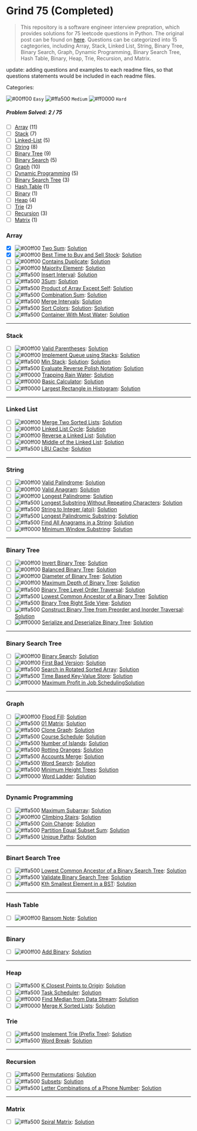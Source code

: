 # Grind 75 (Completed)

> This repository is a software engineer interview prepration, which provides solutions for 75 leetcode questions in Python. The original post can be found on [here](https://www.techinterviewhandbook.org/grind75?grouping=topics&order=difficulty&hours=8). Questions can be categorized into 15 cagtegories, including Array, Stack, Linked List, String, Binary Tree, Binary Search, Graph, Dynamic Programming, Binary Search Tree, Hash Table, Binary, Heap, Trie, Recursion, and Matrix.

update: adding questions and examples to each readme files, so that questions statements would be included in each readme files.

Categories:

![#00ff00](https://placehold.co/1x1/00ff00/00ff00.png) `Easy` 
![#ffa500](https://placehold.co/1x1/ffa500/ffa500.png) `Medium` 
![#ff0000](https://placehold.co/1x1/ff0000/ff0000.png) `Hard` 

##### Problem Solved: 2 / 75

-   [ ] [Array](#array) (11)
-   [ ] [Stack](#stack) (7)
-   [ ] [Linked-List](#linked-list) (5)
-   [ ] [String](#string) (8)
-   [ ] [Binary Tree](#binary-tree) (9)
-   [ ] [Binary Search](#binary-search-tree) (5)
-   [ ] [Graph](#graph) (10)
-   [ ] [Dynamic Programming](#dynamic-programming) (5)
-   [ ] [Binary Search Tree](#binary-search-tree) (3)
-   [ ] [Hash Table](#hash-table) (1)
-   [ ] [Binary](#binary) (1)
-   [ ] [Heap](#heap) (4)
-   [ ] [Trie](#trie) (2)
-   [ ] [Recursion](#recursion) (3)
-   [ ] [Matrix](#matrix) (1)

### Array

-   [X] ![#00ff00](https://placehold.co/1x1/00ff00/00ff00.png) [Two Sum](https://leetcode.com/problems/two-sum): [Solution](/Array/1-TwoSum)
-   [X] ![#00ff00](https://placehold.co/1x1/00ff00/00ff00.png) [Best Time to Buy and Sell Stock](https://leetcode.com/problems/best-time-to-buy-and-sell-stock): [Solution](/Array/121-BestTimetoBuyandSellStock/) 
-   [ ] ![#00ff00](https://placehold.co/1x1/00ff00/00ff00.png) [Contains Duplicate](https://leetcode.com/problems/contains-duplicate): [Solution](/Array/217-ContainsDuplicate/)
-   [ ] ![#00ff00](https://placehold.co/1x1/00ff00/00ff00.png) [Majority Element](https://leetcode.com/problems/majority-element): [Solution](/Array/169-MajorityElement/)
-   [ ] ![#ffa500](https://placehold.co/1x1/ffa500/ffa500.png) [Insert Interval](https://leetcode.com/problems/insert-interval): [Solution](/Array/57-InsertInterval/)
-   [ ] ![#ffa500](https://placehold.co/1x1/ffa500/ffa500.png) [3Sum](https://leetcode.com/problems/3sum/): [Solution](/Array/15-3Sum/)
-   [ ] ![#ffa500](https://placehold.co/1x1/ffa500/ffa500.png) [Product of Array Except Self](https://leetcode.com/problems/product-of-array-except-self): [Solution](/Array/238-ProductofArrayExceptSelf/)
-   [ ] ![#ffa500](https://placehold.co/1x1/ffa500/ffa500.png) [Combination Sum](https://leetcode.com/problems/combination-sum): [Solution](/Array/39-CombinationSum/)
-   [ ] ![#ffa500](https://placehold.co/1x1/ffa500/ffa500.png) [Merge Intervals](https://leetcode.com/problems/merge-intervals): [Solution](/Array/56-MergeIntervals/)
-   [ ] ![#ffa500](https://placehold.co/1x1/ffa500/ffa500.png) [Sort Colors](https://leetcode.com/problems/sort-colors): [Solution](/Array/75-SortColors/): [Solution](/Array/75-SortColors/)
-   [ ] ![#ffa500](https://placehold.co/1x1/ffa500/ffa500.png) [Container With Most Water](https://leetcode.com/problems/container-with-most-water): [Solution](/Array/11-ContainerWithMostWater/)

---

### Stack

-   [ ] ![#00ff00](https://placehold.co/1x1/00ff00/00ff00.png) [Valid Parentheses](https://leetcode.com/problems/valid-parentheses): [Solution](/Stack/20-ValidParentheses/)
-   [ ] ![#00ff00](https://placehold.co/1x1/00ff00/00ff00.png) [Implement Queue using Stacks](https://leetcode.com/problems/implement-queue-using-stacks): [Solution](/Stack/232-ImplementQueueusingStacks/)
-   [ ] ![#ffa500](https://placehold.co/1x1/ffa500/ffa500.png) [Min Stack](https://leetcode.com/problems/min-stack): [Solution](/Stack/232-ImplementQueueusingStacks/): [Solution](/Stack/155-MinStack/)
-   [ ] ![#ffa500](https://placehold.co/1x1/ffa500/ffa500.png) [Evaluate Reverse Polish Notation](https://leetcode.com/problems/evaluate-reverse-polish-notation): [Solution](/Stack/150-EvaluateReversePolishNotation/)
-   [ ] ![#ff0000](https://placehold.co/1x1/ff0000/ff0000.png) [Trapping Rain Water](https://leetcode.com/problems/trapping-rain-water): [Solution](/Stack/42-TrappingRainWater/)
-   [ ] ![#ff0000](https://placehold.co/1x1/ff0000/ff0000.png) [Basic Calculator](https://leetcode.com/problems/basic-calculator): [Solution](/Stack/224-BasicCalculator/)
-   [ ] ![#ff0000](https://placehold.co/1x1/ff0000/ff0000.png) [Largest Rectangle in Histogram](https://leetcode.com/problems/largest-rectangle-in-histogram): [Solution](/Stack/84-LargestRectangleinHistogram/)

---

### Linked List

-   [ ] ![#00ff00](https://placehold.co/1x1/00ff00/00ff00.png) [Merge Two Sorted Lists](https://leetcode.com/problems/merge-two-sorted-lists): [Solution](/Linked%20List/21-MergeTwoSortedLists/)
-   [ ] ![#00ff00](https://placehold.co/1x1/00ff00/00ff00.png) [Linked List Cycle](https://leetcode.com/problems/linked-list-cycle): [Solution](/Linked%20List/141-LinkedListCycle/)
-   [ ] ![#00ff00](https://placehold.co/1x1/00ff00/00ff00.png) [Reverse a Linked List](https://leetcode.com/problems/reverse-linked-list): [Solution](/Linked%20List/206-Reverse-Linked-List/)
-   [ ] ![#00ff00](https://placehold.co/1x1/00ff00/00ff00.png) [Middle of the Linked List](https://leetcode.com/problems/middle-of-the-linked-list/): [Solution](/Linked%20List/876-MiddleoftheLinkedList/)
-   [ ] ![#ffa500](https://placehold.co/1x1/ffa500/ffa500.png) [LRU Cache](https://leetcode.com/problems/lru-cache/): [Solution](/Linked%20List/146-LRUCache/) 

---

### String

-   [ ] ![#00ff00](https://placehold.co/1x1/00ff00/00ff00.png) [Valid Palindrome](https://leetcode.com/problems/valid-palindrome): [Solution](/String/125-ValidPalindrome/)
-   [ ] ![#00ff00](https://placehold.co/1x1/00ff00/00ff00.png) [Valid Anagram](https://leetcode.com/problems/valid-anagram): [Solution](/String/242-ValidAnagram/)
-   [ ] ![#00ff00](https://placehold.co/1x1/00ff00/00ff00.png) [Longest Palindrome](https://leetcode.com/problems/longest-palindrome): [Solution](/String/409-LongestPalindrome/)
-   [ ] ![#ffa500](https://placehold.co/1x1/ffa500/ffa500.png) [Longest Substring Without Repeating Characters](https://leetcode.com/problems/longest-substring-without-repeating-characters): [Solution](/String/3-LongestSubstringWithoutRepeatingCharacters/)
-   [ ] ![#ffa500](https://placehold.co/1x1/ffa500/ffa500.png) [String to Integer (atoi)](https://leetcode.com/problems/string-to-integer-atoi): [Solution](</String/8-StringtoInteger(atoi)/>)
-   [ ] ![#ffa500](https://placehold.co/1x1/ffa500/ffa500.png) [Longest Palindromic Substring](https://leetcode.com/problems/longest-palindromic-substring): [Solution](/String/5-LongestPalindromicSubstring/)
-   [ ] ![#ffa500](https://placehold.co/1x1/ffa500/ffa500.png) [Find All Anagrams in a String](https://leetcode.com/problems/find-all-anagrams-in-a-string): [Solution](/String/438-FindAllAnagramsinaString/)
-   [ ] ![#ff0000](https://placehold.co/1x1/ff0000/ff0000.png) [Minimum Window Substring](https://leetcode.com/problems/minimum-window-substring): [Solution](/String/76-MinimumWindowSubstring/)

---

### Binary Tree

-   [ ] ![#00ff00](https://placehold.co/1x1/00ff00/00ff00.png) [Invert Binary Tree](https://leetcode.com/problems/invert-binary-tree): [Solution](/Binary%20Tree/226-InvertBinaryTree/)
-   [ ] ![#00ff00](https://placehold.co/1x1/00ff00/00ff00.png) [Balanced Binary Tree](https://leetcode.com/problems/balanced-binary-tree): [Solution](/Binary%20Tree/110-BalancedBinaryTree/)
-   [ ] ![#00ff00](https://placehold.co/1x1/00ff00/00ff00.png) [Diameter of Binary Tree](https://leetcode.com/problems/diameter-of-binary-tree): [Solution](/Binary%20Tree/543-DiameterofBinaryTree/)
-   [ ] ![#00ff00](https://placehold.co/1x1/00ff00/00ff00.png) [Maximum Depth of Binary Tree](https://leetcode.com/problems/maximum-depth-of-binary-tree): [Solution](/Binary%20Tree/104-MaximumDepthofBinaryTree/)
-   [ ] ![#ffa500](https://placehold.co/1x1/ffa500/ffa500.png) [Binary Tree Level Order Traversal](https://leetcode.com/problems/binary-tree-level-order-traversal): [Solution](/Binary%20Tree/102-BinaryTreeLevelOrderTraversal/)
-   [ ] ![#ffa500](https://placehold.co/1x1/ffa500/ffa500.png) [Lowest Common Ancestor of a Binary Tree](https://leetcode.com/problems/lowest-common-ancestor-of-a-binary-tree): [Solution](/Binary%20Tree/236-LowestCommonAncestorofaBinaryTree/)
-   [ ] ![#ffa500](https://placehold.co/1x1/ffa500/ffa500.png) [Binary Tree Right Side View](https://leetcode.com/problems/binary-tree-right-side-view): [Solution](/Binary%20Tree/199-BinaryTreeRightSideView/)
-   [ ] ![#ffa500](https://placehold.co/1x1/ffa500/ffa500.png) [Construct Binary Tree from Preorder and Inorder Traversal](https://leetcode.com/problems/construct-binary-tree-from-preorder-and-inorder-traversal): [Solution](/Binary%20Tree/105-ConstructBinaryTreefromPreorderandInorderTraversal/)
-   [ ] ![#ff0000](https://placehold.co/1x1/ff0000/ff0000.png) [Serialize and Deserialize Binary Tree](https://leetcode.com/problems/serialize-and-deserialize-binary-tree): [Solution](/Binary%20Tree/297-SerializeandDeserializeBinaryTree/)

---

### Binary Search Tree

-   [ ] ![#00ff00](https://placehold.co/1x1/00ff00/00ff00.png) [Binary Search](https://leetcode.com/problems/binary-search): [Solution](/Binary%20Search/704-BinarySearch/)
-   [ ] ![#00ff00](https://placehold.co/1x1/00ff00/00ff00.png) [First Bad Version](https://leetcode.com/problems/first-bad-version): [Solution](/Binary%20Search/278-FirstBadVersion/)
-   [ ] ![#ffa500](https://placehold.co/1x1/ffa500/ffa500.png) [Search in Rotated Sorted Array](https://leetcode.com/problems/search-in-rotated-sorted-array): [Solution](/Binary%20Search/33-SearchinRotatedSortedArray/)
-   [ ] ![#ffa500](https://placehold.co/1x1/ffa500/ffa500.png) [Time Based Key-Value Store](https://leetcode.com/problems/time-based-key-value-store): [Solution](/Binary%20Search/981-TimeBasedKey-ValueStore/)
-   [ ] ![#ff0000](https://placehold.co/1x1/ff0000/ff0000.png) [Maximum Profit in Job Scheduling](https://leetcode.com/problems/maximum-profit-in-job-scheduling)[Solution](/Binary%20Search/1235-MaximumProfitinJobScheduling/)

---

### Graph

-   [ ] ![#00ff00](https://placehold.co/1x1/00ff00/00ff00.png) [Flood Fill](https://leetcode.com/problems/flood-fill): [Solution](/Graph/733-FloodFill/)
-   [ ] ![#ffa500](https://placehold.co/1x1/ffa500/ffa500.png) [01 Matrix](https://leetcode.com/problems/01-matrix): [Solution](/Graph/542-01Matrix/)
-   [ ] ![#ffa500](https://placehold.co/1x1/ffa500/ffa500.png) [Clone Graph](https://leetcode.com/problems/clone-graph): [Solution](/Graph/133-CloneGraph/)
-   [ ] ![#ffa500](https://placehold.co/1x1/ffa500/ffa500.png) [Course Schedule](https://leetcode.com/problems/course-schedule): [Solution](/Graph/207-CourseSchedule/)
-   [ ] ![#ffa500](https://placehold.co/1x1/ffa500/ffa500.png) [Number of Islands](https://leetcode.com/problems/number-of-islands): [Solution](/Graph/200-NumberofIslands/)
-   [ ] ![#ffa500](https://placehold.co/1x1/ffa500/ffa500.png) [Rotting Oranges](https://leetcode.com/problems/rotting-oranges): [Solution](/Graph/994-RottingOranges/)
-   [ ] ![#ffa500](https://placehold.co/1x1/ffa500/ffa500.png) [Accounts Merge](https://leetcode.com/problems/accounts-merge): [Solution](/Graph/721-AccountsMerge/)
-   [ ] ![#ffa500](https://placehold.co/1x1/ffa500/ffa500.png) [Word Search](https://leetcode.com/problems/word-search): [Solution](/Graph/79-WordSearch/)
-   [ ] ![#ffa500](https://placehold.co/1x1/ffa500/ffa500.png) [Minimum Height Trees](https://leetcode.com/problems/minimum-height-trees): [Solution](/Graph/310-MinimumHeightTrees/)
-   [ ] ![#ff0000](https://placehold.co/1x1/ff0000/ff0000.png) [Word Ladder](https://leetcode.com/problems/word-ladder): [Solution](/Graph/127-WordLadder/)

---

### Dynamic Programming

-   [ ] ![#ffa500](https://placehold.co/1x1/ffa500/ffa500.png) [Maximum Subarray](https://leetcode.com/problems/maximum-subarray): [Solution](/Dynamic%20Programming/53-MaximumSubarray/)
-   [ ] ![#00ff00](https://placehold.co/1x1/00ff00/00ff00.png) [Climbing Stairs](https://leetcode.com/problems/climbing-stairs): [Solution](/Dynamic%20Programming/70-ClimbingStairs/)
-   [ ] ![#ffa500](https://placehold.co/1x1/ffa500/ffa500.png) [Coin Change](https://leetcode.com/problems/coin-change): [Solution](/Dynamic%20Programming/322-CoinChange/)
-   [ ] ![#ffa500](https://placehold.co/1x1/ffa500/ffa500.png) [Partition Equal Subset Sum](https://leetcode.com/problems/partition-equal-subset-sum): [Solution](/Dynamic%20Programming/416-PartitionEqualSubsetSum/)
-   [ ] ![#ffa500](https://placehold.co/1x1/ffa500/ffa500.png) [Unique Paths](https://leetcode.com/problems/unique-paths): [Solution](/Dynamic%20Programming/62-UniquePaths/)

---

### Binart Search Tree

-   [ ] ![#ffa500](https://placehold.co/1x1/ffa500/ffa500.png) [Lowest Common Ancestor of a Binary Search Tree](https://leetcode.com/problems/lowest-common-ancestor-of-a-binary-search-tree): [Solution](/Binary%20Search%20Tree/235-LowestCommonAncestorofaBinarySearchTree/)
-   [ ] ![#ffa500](https://placehold.co/1x1/ffa500/ffa500.png) [Validate Binary Search Tree](https://leetcode.com/problems/validate-binary-search-tree): [Solution](/Binary%20Search%20Tree/)
-   [ ] ![#ffa500](https://placehold.co/1x1/ffa500/ffa500.png) [Kth Smallest Element in a BST](https://leetcode.com/problems/kth-smallest-element-in-a-bst): [Solution](/Binary%20Search%20Tree/230-KthSmallestElementinaBST/)

---

### Hash Table

-   [ ] ![#00ff00](https://placehold.co/1x1/00ff00/00ff00.png) [Ransom Note](https://leetcode.com/problems/ransom-note): [Solution](/Hash%20Table/383-RansomNote/)

---

### Binary

-   [ ] ![#00ff00](https://placehold.co/1x1/00ff00/00ff00.png) [Add Binary](https://leetcode.com/problems/add-binary): [Solution](/Binary/67-AddBinary/)

---

### Heap

-   [ ] ![#ffa500](https://placehold.co/1x1/ffa500/ffa500.png) [K Closest Points to Origin](https://leetcode.com/problems/k-closest-points-to-origin): [Solution](/Heap/973-KClosestPointstoOrigin/)
-   [ ] ![#ffa500](https://placehold.co/1x1/ffa500/ffa500.png) [Task Scheduler](https://leetcode.com/problems/task-scheduler): [Solution](/Heap/621-TaskScheduler/)
-   [ ] ![#ff0000](https://placehold.co/1x1/ff0000/ff0000.png) [Find Median from Data Stream](https://leetcode.com/problems/find-median-from-data-stream/): [Solution](/Heap/295-FindMedianfromDataStream/)
-   [ ] ![#ff0000](https://placehold.co/1x1/ff0000/ff0000.png) [Merge K Sorted Lists](https://leetcode.com/problems/merge-k-sorted-lists/): [Solution](/Heap/23-MergekSortedLists/)

### Trie

-   [ ] ![#ffa500](https://placehold.co/1x1/ffa500/ffa500.png) [Implement Trie (Prefix Tree)](https://leetcode.com/problems/implement-trie-prefix-tree): [Solution](</Trie/208-ImplementTrie(PrefixTree)/>)
-   [ ] ![#ffa500](https://placehold.co/1x1/ffa500/ffa500.png) [Word Break](https://leetcode.com/problems/word-break): [Solution](/Trie/139-WordBreak/)

---

### Recursion

-   [ ] ![#ffa500](https://placehold.co/1x1/ffa500/ffa500.png) [Permutations](https://leetcode.com/problems/permutations): [Solution](/Recursion/46-Permutations/)
-   [ ] ![#ffa500](https://placehold.co/1x1/ffa500/ffa500.png) [Subsets](https://leetcode.com/problems/subsets): [Solution](/Recursion/78-Subsets/)
-   [ ] ![#ffa500](https://placehold.co/1x1/ffa500/ffa500.png) [Letter Combinations of a Phone Number](https://leetcode.com/problems/letter-combinations-of-a-phone-number): [Solution](/Recursion/17-LetterCombinationsofaPhoneNumber/)

---

### Matrix

-   [ ] ![#ffa500](https://placehold.co/1x1/ffa500/ffa500.png) [Spiral Matrix](https://leetcode.com/problems/spiral-matrix): [Solution](/Matrix/54-SpiralMatrix/)
